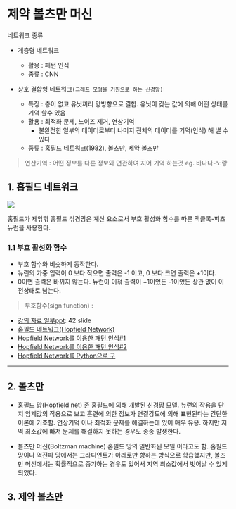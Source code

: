 # 제약 볼츠만 머신 

네트워크 종류 
- 계층형 네트워크 
    - 활용 : 패턴 인식
    - 종류 : CNN

- 상호 결합형 네트워크`(그래프 모형을 기원으로 하는 신경망)`
    - 특징 : 층이 없고 유닛끼리 양방향으로 결합. 유닛이 갖는 값에 의해 어떤 상태를 기억 할수 있음
    - 활용 : 최적화 문제, 노이즈 제거, 연상기억 
        - 불완전한 일부의 데이터로부터 나머지 전체의 데이터를 기억(인식) 해 낼 수 있다
    - 종류 : 홉필드 네트워크(1982), 볼츠만, 제약 볼츠만 

> 연산기억 : 어떤 정보를 다른 정보와 연관하여 지어 기억 하는것 eg. 바나나-노랑



## 1. 홉필드 네트워크 

![](https://i.imgur.com/aXzW4Yy.png)


홉필드가 제앆핚 홉필드 싞경망은 계산 요소로서 부호 활성화 함수를 따른 맥클록-피츠뉴런을 사용한다.

### 1.1 부호 활성화 함수
- 부호 함수와 비슷하게 동작한다.
- 뉴런의 가중 입력이 0 보다 작으면 출력은 -1 이고, 0 보다 크면 출력은 +1이다.
- 0이면 출력은 바뀌지 않는다. 뉴런이 이젂 출력이 +1이었든 -1이었든 상관 없이 이전상태로 남는다. 


> 부호함수(sign function) : 


- [강의 자료 일부ppt](http://kowon.dongseo.ac.kr/~dkkang/AI2011Fall/W0607.pdf): 42 slide
- [홉필드 네트워크(Hopfield Network)](http://untitledtblog.tistory.com/7)
- [Hopfield Network를 이용한 패턴 인식#1](http://secmem.tistory.com/268)
- [Hopfield Network를 이용한 패턴 인식#2](http://secmem.tistory.com/270)
- [Hopfield Network를 Python으로 구 ](http://trampkiwi.blog.me/221012687142)
---

## 2. 볼츠만 

- 홉필드 망(Hopfield net)
  존 홉필드에 의해 개발된 신경망 모델.
  뉴런의 작용을 단지 임계값의 작용으로 보고 훈련에 의한 정보가 연결강도에 의해 표현된다는 간단한 이론에 기초함.
  연상기억 이나 최적화 문제를 해결하는데 있어 매우 유용.
  하지만 지역 최소값에 빠져 문제를 해결하지 못하는 경우도 종종 발생한다.

- 볼츠만 머신(Boltzman machine)
  홉필드 망의 일반화된 모델 이라고도 함.
  홉필드 망이나 역전파 망에서는 그라디언트가 아래로만 향하는 방식으로 학습했지만,
  볼츠만 머신에서는 확률적으로 증가하는 경우도 있어서 지역 최소값에서 벗어날 수 있게 되었다.



## 3. 제약 볼츠만 